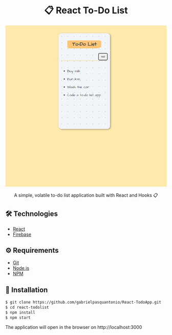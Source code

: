 # <div align="center">📋 React To-Do List</div>
<a href="https://todoapp-5aa6c.web.app"/>
<img src="./main.png" />
                             </a>
<p align="center">A simple, volatile to-do list application built with React and Hooks 📋</p>

## 🛠️ Technologies

<ul>
  <li><a href="https://reactjs.org/">React</a></li>
  <li><a href="https://firebase.google.com/?hl=pt-br">Firebase</a></li>
</ul>

## ⚙️ Requirements

<ul>
  <li><a href="https://git-scm.com/">Git</a></li>
  <li><a href="https://nodejs.org/en/">Node.js</a></li>
  <li><a href="https://www.npmjs.com/">NPM</a></li>
</ul>

## 🚀 Installation

```
$ git clone https://github.com/gabrielpasquantonio/React-TodoApp.git
$ cd react-todolist
$ npm install
$ npm start
```

The application will open in the browser on http://localhost:3000
